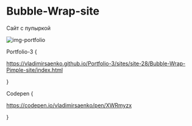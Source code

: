 # Bubble-Wrap-site

Сайт с пупыркой

![img-portfolio](https://user-images.githubusercontent.com/56477695/124386878-16054e00-dce5-11eb-89ae-ed76d007a47b.png)

Portfolio-3 {

https://vladimirsaenko.github.io/Portfolio-3/sites/site-28/Bubble-Wrap-Pimple-site/index.html

}

Codepen {

https://codepen.io/vladimirsaenko/pen/XWRmyzx

}
